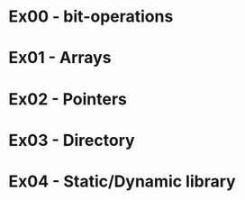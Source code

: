 # Ex00 - bit-operations
# Ex01 - Arrays
# Ex02 - Pointers 
# Ex03 - Directory
# Ex04 - Static/Dynamic library